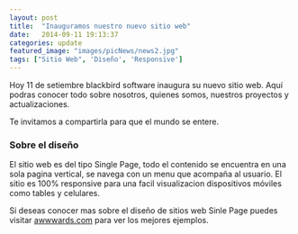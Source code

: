 ```yaml
---
layout: post
title:  "Inauguramos nuestro nuevo sitio web"
date:   2014-09-11 19:13:37
categories: update 
featured_image: "images/picNews/news2.jpg"
tags: ["Sitio Web", 'Diseño', 'Responsive']
---
```

Hoy 11 de setiembre blackbird software inaugura su nuevo sitio web. Aquí podras conocer todo sobre nosotros, quienes somos, nuestros proyectos y actualizaciones.

Te invitamos a compartirla para que el mundo se entere. 

<h3>Sobre el diseño</h3>

El sitio web es del tipo Single Page, todo el contenido se encuentra en una sola pagina vertical, se navega con un menu que acompaña al usuario. El sitio es 100% responsive
para una facil visualizacion dispositivos móviles como tables y celulares. 

Si deseas conocer mas sobre el diseño de sitios web Sinle Page puedes visitar [awwwards.com][awwwards] para ver los mejores ejemplos.

[awwwards]: http://www.awwwards.com/websites/single-page/